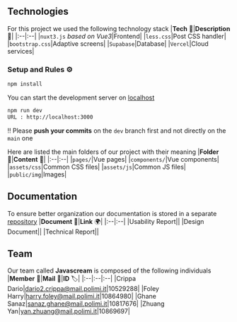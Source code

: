 ## Technologies
For this project we used the following technology stack
|**Tech** 🤖|**Description** 📗|
|:--|:--|
|`nuxt3.js` _based on Vue3_|Frontend|
|`less.css`|Post CSS handler|
|`bootstrap.css`|Adaptive screens|
|`Supabase`|Database|
|`Vercel`|Cloud services|

### Setup and Rules ⚙️
```bash
npm install
```
You can start the development server on [localhost](http://localhost:3000)
```bash
npm run dev
URL : http://localhost:3000
```
‼️ Please **push your commits** on the `dev` branch first and not directly on the `main` one

Here are listed the main folders of our project with their meaning
|**Folder** 📁|**Content** 🔦|
|:--|:--|
|`pages/`|Vue pages|
|`components/`|Vue components|
|`assets/css`|Common CSS files|
|`assets/js`|Common JS files|
|`public/img`|Images|

## Documentation 
To ensure better organization our documentation is stored in a separate [repository](https://github.com/AstroWLAN/HypermediaReports) 
|**Document** 📄|**Link** 🌍|
|:--|:--|
|Usability Report||
|Design Document||
|Technical Report||

## Team 
Our team called **Javascream** is composed of the following individuals
|**Member** 👤|**Mail** 📨|**ID** 🏷️|
|:--|:--|:--|
|Crippa Dario|dario2.crippa@mail.polimi.it|10529288|
|Foley Harry|harry.foley@mail.polimi.it|10864980|
|Ghane Sanaz|sanaz.ghane@mail.polimi.it|10817676|
|Zhuang Yan|yan.zhuang@mail.polimi.it|10869697|


